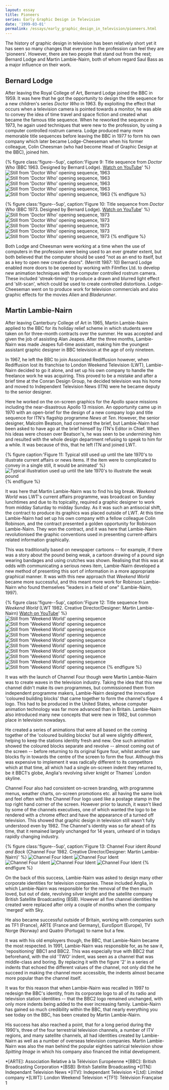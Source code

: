 ```yaml
---
layout: essay
title: Pioneers
series: Early Graphic Design in Television
date: '1999-03-01'
permalink: /essays/early_graphic_design_in_television/pioneers.html
---
```

The history of graphic design in television has been relatively short yet it has seen so many changes that everyone in the profession can feel they are 'pioneers'. However, there are two people that stand out from the rest; Bernard Lodge and Martin Lambie-Nairn, both of whom regard Saul Bass as a major influence on their work.

## Bernard Lodge
After leaving the Royal College of Art, Bernard Lodge joined the BBC in 1959. It was here that he got the opportunity to design the title sequence for a new children's series <cite>Doctor Who</cite> in 1963. By exploiting the effect that occurs when a television camera is pointed towards a monitor, he was able to convey the idea of time travel and space fiction and created what became the famous title sequence. When he reworked the sequence in 1973, he again used techniques that were new to the profession, by using a computer controlled rostrum camera. Lodge produced many more memorable title sequences before leaving the BBC in 1977 to form his own company which later became Lodge-Cheeseman when his former colleague, Colin Cheesman (who had become Head of Graphic Design at the BBC), joined him.

{% figure class:'figure--5up', caption:'Figure 9: Title sequence from <cite>Doctor Who</cite> (BBC 1963. Designed by Bernard Lodge). [Watch on YouTube](https://www.youtube.com/watch?v=Oz7e9kQ2-Uk)' %}
![Still from 'Doctor Who' opening sequence, 1963](/assets/images/essays/early_graphic_design_in_television/figure-9a.png)
![Still from 'Doctor Who' opening sequence, 1963](/assets/images/essays/early_graphic_design_in_television/figure-9b.png)
![Still from 'Doctor Who' opening sequence, 1963](/assets/images/essays/early_graphic_design_in_television/figure-9c.png)
![Still from 'Doctor Who' opening sequence, 1963](/assets/images/essays/early_graphic_design_in_television/figure-9d.png)
![Still from 'Doctor Who' opening sequence, 1963](/assets/images/essays/early_graphic_design_in_television/figure-9e.png)
{% endfigure %}

{% figure class:'figure--5up', caption:'Figure 10: Title sequence from <cite>Doctor Who</cite> (BBC 1973. Designed by Bernard Lodge). [Watch on YouTube](https://www.youtube.com/watch?v=bKg9tuSbXmk)' %}
![Still from 'Doctor Who' opening sequence, 1973](/assets/images/essays/early_graphic_design_in_television/figure-10a.png)
![Still from 'Doctor Who' opening sequence, 1973](/assets/images/essays/early_graphic_design_in_television/figure-10b.png)
![Still from 'Doctor Who' opening sequence, 1973](/assets/images/essays/early_graphic_design_in_television/figure-10c.png)
![Still from 'Doctor Who' opening sequence, 1973](/assets/images/essays/early_graphic_design_in_television/figure-10d.png)
![Still from 'Doctor Who' opening sequence, 1973](/assets/images/essays/early_graphic_design_in_television/figure-10e.png)
{% endfigure %}

Both Lodge and Cheesman were working at a time when the use of computers in the profession were being used to an ever greater extent, but both believed that the computer should be used "not as an end to itself, but as a key to open new creative doors". (Merritt 1987: 10) Bernard Lodge enabled more doors to be opened by working with Filmflex Ltd. to develop new animation techniques with the computer controlled rostrum camera. These included 'streak-timing' to produce a drawn and blurred light effect and 'slit-scan', which could be used to create controlled distortions. Lodge-Cheeseman went on to produce work for television commercials and also graphic effects for the movies <cite>Alien</cite> and <cite>Bladerunner</cite>.

## Martin Lambie-Nairn
After leaving Canterbury College of Art in 1965, Martin Lambie-Nairn applied to the BBC for its holiday relief scheme in which students were taken on for three-month contracts over the summer. He was accepted and given the job of assisting Alan Jeapes. After the three months, Lambie-Nairn was made Jeapes full-time assistant, making him the youngest assistant graphic designer in BBC television at the age of only nineteen.

In 1967, he left the BBC to join Associated Rediffusion however, when Rediffusion lost its franchise to London Weekend Television (LWT), Lambie-Nairn decided to go it alone, and set up his own company to handle the freelance work he was acquiring. This proved to be a mistake and after a brief time at the Conran Design Group, he decided television was his home and moved to Independent Television News (ITN) were he became deputy to the senior designer.

Here he worked on the on-screen graphics for the Apollo space missions including the near-disastrous Apollo 13 mission. An opportunity came up in 1970 with an open-brief for the design of a new company logo and title sequence for ITN's flagship programme <cite>News at Ten</cite>. However, the senior designer, Malcolm Beatson, had cornered the brief, but Lambie-Nairn had been asked to have ago at the brief himself by ITN's Editor in Chief. When his ideas were chosen over Beatson's, he was seen to be undermining him and resulted with the whole design department refusing to speak to him for a while. It was because of this, that he left ITN and joined LWT.

{% figure caption:'Figure 11: Typical still used up until the late 1970's to illustrate current affairs or news items. If the item were to complicated to convey in a single still, it would be animated' %}
![Typical illustration used up until the late 1970's to illustrate the weak pound](/assets/images/essays/early_graphic_design_in_television/figure-11.png)
{% endfigure %}

It was here that Martin Lambie-Nairn was to find his big break. <cite>Weekend World</cite> was LWT's current affairs programme, was broadcast on Sunday lunchtimes and due to its topicality, required a graphic designer to work from midday Saturday to midday Sunday. As it was such an antisocial shift, the contract to produce its graphics was placed outside of LWT. At this time Lambie-Nairn had set up his own company with a fellow colleague Colin Robinson, and the contract presented a golden opportunity for Robinson Lambie-Nairn. They won the contract, and it was here that Lambie-Nairn revolutionised the graphic conventions used in presenting current-affairs related information graphically.

This was traditionally based on newspaper cartoons -- for example, if there was a story about the pound being weak, a cartoon drawing of a pound sign wearing bandages and using crutches was shown. Realising that this was at odds with communicating a serious news item, Lambie-Nairn developed a new method of presenting this sort of information in a more appropriate graphical manner. It was with this new approach that <cite>Weekend World</cite> became more successful, and this meant more work for Robinson Lambie-Nairn who found themselves "leaders in a field of one" (Lambie-Nairn, 1997).

{% figure class:'figure--5up', caption:'Figure 12: Title sequence from <cite>Weekend World</cite> (LWT 1982. Creative Director/Designer: Martin Lambie-Nairn) [Watch on YouTube](https://www.youtube.com/watch?v=Nsf6zIxlOd8)' %}
![Still from 'Weekend World' opening sequence](/assets/images/essays/early_graphic_design_in_television/figure-12a.png)
![Still from 'Weekend World' opening sequence](/assets/images/essays/early_graphic_design_in_television/figure-12b.png)
![Still from 'Weekend World' opening sequence](/assets/images/essays/early_graphic_design_in_television/figure-12c.png)
![Still from 'Weekend World' opening sequence](/assets/images/essays/early_graphic_design_in_television/figure-12d.png)
![Still from 'Weekend World' opening sequence](/assets/images/essays/early_graphic_design_in_television/figure-12e.png)
![Still from 'Weekend World' opening sequence](/assets/images/essays/early_graphic_design_in_television/figure-12f.png)
![Still from 'Weekend World' opening sequence](/assets/images/essays/early_graphic_design_in_television/figure-12g.png)
![Still from 'Weekend World' opening sequence](/assets/images/essays/early_graphic_design_in_television/figure-12h.png)
![Still from 'Weekend World' opening sequence](/assets/images/essays/early_graphic_design_in_television/figure-12i.png)
![Still from 'Weekend World' opening sequence](/assets/images/essays/early_graphic_design_in_television/figure-12j.png)
{% endfigure %}

It was with the launch of Channel Four though were Martin Lambie-Nairn was to create waves in the television industry. Taking the idea that this new channel didn't make its own programmes, but commissioned them from independent programme makers, Lambie-Nairn designed the innovative 'coloured building blocks' that came together to form the channel's figure 4 logo. This had to be produced in the United States, whose computer animation technology was far more advanced than in Britain. Lambie-Nairn also introduced many new concepts that were new in 1982, but common place in television nowadays.

He created a series of animations that were all based on the coming together of the 'coloured building blocks' but all were slightly different, helping to keep the stations identity fresh and new. One such animation showed the coloured blocks separate and revolve -- almost coming out of the screen -- before returning to its original figure four, whilst another saw blocks fly in towards the centre of the screen to form the four. Although this was expensive to implement it was radically different to its competitors which at that time, all which had a single on-screen indent they returned to, be it BBC1's globe, Anglia's revolving silver knight or Thames' London skyline.

Channel Four also had consistent on-screen branding, with programme menus, weather charts, on-screen promotions etc. all having the same look and feel often with the Channel Four logo used like a postage stamp in the top right hand corner of the screen. However prior to launch, it wasn't liked by some of the channels executives, one of which wanted the logo to be rendered with a chrome effect and have the appearance of a turned off television. This showed that graphic design in television still wasn't fully understood even by 1982. The Channel's identity was so far ahead of its time, that it remained largely unchanged for 14 years, unheard of in todays rapidly changing industry.

{% figure class:'figure--5up', caption:'Figure 13: Channel Four ident <cite>Round and Back</cite> (Channel Four 1982. Creative Director/Designer: Martin Lambie-Nairn)' %}
![Channel Four Ident](/assets/images/essays/early_graphic_design_in_television/figure-13a.png)
![Channel Four Ident](/assets/images/essays/early_graphic_design_in_television/figure-13b.png)
![Channel Four Ident](/assets/images/essays/early_graphic_design_in_television/figure-13c.png)
![Channel Four Ident](/assets/images/essays/early_graphic_design_in_television/figure-13d.png)
![Channel Four Ident](/assets/images/essays/early_graphic_design_in_television/figure-13e.png)
{% endfigure %}

On the back of this success, Lambie-Nairn was asked to design many other corporate identities for television companies. These included Anglia, in which Lambie-Nairn was responsible for the removal of the then much loved, but out of date, revolving silver knight and the satellite company British Satellite Broadcasting (BSB). However all five channel identities he created were replaced after only a couple of months when the company 'merged' with Sky.

He also became successful outside of Britain, working with companies such as <span lang="fr">TF1 (France)</span>, <span lang="fr">ARTE</span> (France and Germany), EuroSport (Europe), <span lang="no">TV Norge</span> (Norway) and <span lang="pt">Quatro</span> (Portugal) to name but a few.

It was with his old employers though, the BBC, that Lambie-Nairn became the most respected. In 1991, Lambie-Nairn was responsible for, as he saw it, 'repositioning' BBC1 and BBC2. This was especially true with BBC2 that beforehand, with the old 'TWO' indent, was seen as a channel that was middle-class and boring. By replacing it with the figure '2' in a series of indents that echoed the different values of the channel, not only did the he succeed in making the channel more accessible, the indents almost became more popular than the channel itself.

It was for this reason that when Lambie-Nairn was recalled in 1997 to redesign the BBC's identity, from its corporate logo to all of its radio and television station identities -- that the BBC2 logo remained unchanged, with only more indents being added to the ever increasing family. Lambie-Nairn has gained so much credibility within the BBC, that nearly everything you see today on the BBC, has been created by Martin Lambie-Nairn.

His success has also reached a point, that for a long period during the 1990's, three of the four terrestrial television channels, a number of ITV regions, and many satellite channels, all had identities created by Lambie-Nairn as well as a number of overseas television companies. Martin Lambie-Nairn was also the man behind the popular eighties satirical television show <cite>Spitting Image</cite> in which his company also financed the initial development.

*[ARTE]: Association Relative à la Télévision Européenne
*[BBC]: British Broadcasting Corporation
*[BSB]: British Satelite Broadcasting
*[ITN]: Independant Television News
*[ITV]: Independant Television
*[Ltd]: Limited company
*[LWT]: London Weekend Television
*[TF1]: Télévision Française 1
